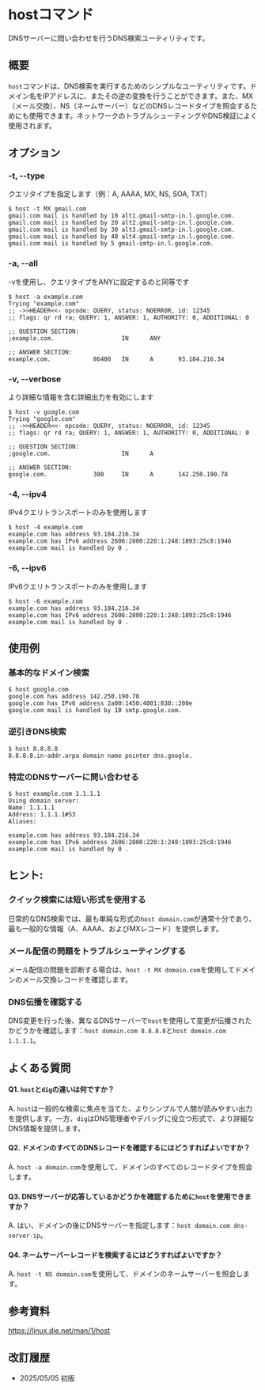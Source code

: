 # hostコマンド

DNSサーバーに問い合わせを行うDNS検索ユーティリティです。

## 概要

`host`コマンドは、DNS検索を実行するためのシンプルなユーティリティです。ドメイン名をIPアドレスに、またその逆の変換を行うことができます。また、MX（メール交換）、NS（ネームサーバー）などのDNSレコードタイプを照会するためにも使用できます。ネットワークのトラブルシューティングやDNS検証によく使用されます。

## オプション

### **-t, --type**

クエリタイプを指定します（例：A, AAAA, MX, NS, SOA, TXT）

```console
$ host -t MX gmail.com
gmail.com mail is handled by 10 alt1.gmail-smtp-in.l.google.com.
gmail.com mail is handled by 20 alt2.gmail-smtp-in.l.google.com.
gmail.com mail is handled by 30 alt3.gmail-smtp-in.l.google.com.
gmail.com mail is handled by 40 alt4.gmail-smtp-in.l.google.com.
gmail.com mail is handled by 5 gmail-smtp-in.l.google.com.
```

### **-a, --all**

-vを使用し、クエリタイプをANYに設定するのと同等です

```console
$ host -a example.com
Trying "example.com"
;; ->>HEADER<<- opcode: QUERY, status: NOERROR, id: 12345
;; flags: qr rd ra; QUERY: 1, ANSWER: 1, AUTHORITY: 0, ADDITIONAL: 0

;; QUESTION SECTION:
;example.com.                   IN      ANY

;; ANSWER SECTION:
example.com.            86400   IN      A       93.184.216.34
```

### **-v, --verbose**

より詳細な情報を含む詳細出力を有効にします

```console
$ host -v google.com
Trying "google.com"
;; ->>HEADER<<- opcode: QUERY, status: NOERROR, id: 12345
;; flags: qr rd ra; QUERY: 1, ANSWER: 1, AUTHORITY: 0, ADDITIONAL: 0

;; QUESTION SECTION:
;google.com.                    IN      A

;; ANSWER SECTION:
google.com.             300     IN      A       142.250.190.78
```

### **-4, --ipv4**

IPv4クエリトランスポートのみを使用します

```console
$ host -4 example.com
example.com has address 93.184.216.34
example.com has IPv6 address 2606:2800:220:1:248:1893:25c8:1946
example.com mail is handled by 0 .
```

### **-6, --ipv6**

IPv6クエリトランスポートのみを使用します

```console
$ host -6 example.com
example.com has address 93.184.216.34
example.com has IPv6 address 2606:2800:220:1:248:1893:25c8:1946
example.com mail is handled by 0 .
```

## 使用例

### 基本的なドメイン検索

```console
$ host google.com
google.com has address 142.250.190.78
google.com has IPv6 address 2a00:1450:4001:830::200e
google.com mail is handled by 10 smtp.google.com.
```

### 逆引きDNS検索

```console
$ host 8.8.8.8
8.8.8.8.in-addr.arpa domain name pointer dns.google.
```

### 特定のDNSサーバーに問い合わせる

```console
$ host example.com 1.1.1.1
Using domain server:
Name: 1.1.1.1
Address: 1.1.1.1#53
Aliases: 

example.com has address 93.184.216.34
example.com has IPv6 address 2606:2800:220:1:248:1893:25c8:1946
example.com mail is handled by 0 .
```

## ヒント:

### クイック検索には短い形式を使用する

日常的なDNS検索では、最も単純な形式の`host domain.com`が通常十分であり、最も一般的な情報（A、AAAA、およびMXレコード）を提供します。

### メール配信の問題をトラブルシューティングする

メール配信の問題を診断する場合は、`host -t MX domain.com`を使用してドメインのメール交換レコードを確認します。

### DNS伝播を確認する

DNS変更を行った後、異なるDNSサーバーで`host`を使用して変更が伝播されたかどうかを確認します：`host domain.com 8.8.8.8`と`host domain.com 1.1.1.1`。

## よくある質問

#### Q1. `host`と`dig`の違いは何ですか？
A. `host`は一般的な検索に焦点を当てた、よりシンプルで人間が読みやすい出力を提供します。一方、`dig`はDNS管理者やデバッグに役立つ形式で、より詳細なDNS情報を提供します。

#### Q2. ドメインのすべてのDNSレコードを確認するにはどうすればよいですか？
A. `host -a domain.com`を使用して、ドメインのすべてのレコードタイプを照会します。

#### Q3. DNSサーバーが応答しているかどうかを確認するために`host`を使用できますか？
A. はい、ドメインの後にDNSサーバーを指定します：`host domain.com dns-server-ip`。

#### Q4. ネームサーバーレコードを検索するにはどうすればよいですか？
A. `host -t NS domain.com`を使用して、ドメインのネームサーバーを照会します。

## 参考資料

https://linux.die.net/man/1/host

## 改訂履歴

- 2025/05/05 初版